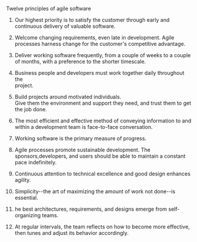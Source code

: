 Twelve principles of agile software

1. Our highest priority is to satisfy the customer through early and continuous
   delivery of valuable software.

2. Welcome changing requirements, even late in development. Agile processes
   harness change for the customer's competitive advantage.

3. Deliver working software frequently, from a couple of weeks to a couple of
   months, with a preference to the shorter timescale.

4. Business people and developers must work together daily throughout the  
   project.

5. Build projects around motivated individuals.  
   Give them the environment and support they need, and trust them to get the job done.
   
6. The most efficient and effective method of conveying  information to and within a development team is face-to-face conversation.

7. Working software is the primary measure of progress.
   
8. Agile processes promote sustainable development. The  sponsors,developers,
   and users should be able to maintain a constant pace indefinitely.
   
9. Continuous attention to technical excellence and good design enhances
   agility.

10. Simplicity--the art of maximizing the amount of work not done--is essential.

11. he best architectures, requirements, and designs  emerge from self-organizing teams.
    
12. At regular intervals, the team reflects on how to become more effective, 
    then tunes and adjust its behavior accordingly.
